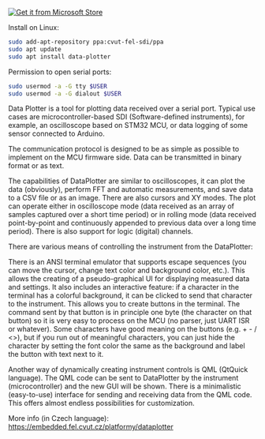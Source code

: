 [![Get it from Microsoft Store](https://img.shields.io/badge/Get%20it%20from-Microsoft%20Store-blue?style=for-the-badge&logo=microsoft)](https://apps.microsoft.com/detail/9NVBN2G853FP?hl=en-us&gl=CZ&ocid=pdpshare)

Install on Linux:
```bash
sudo add-apt-repository ppa:cvut-fel-sdi/ppa
sudo apt update
sudo apt install data-plotter
```
Permission to open serial ports:
```bash
sudo usermod -a -G tty $USER
sudo usermod -a -G dialout $USER
```

Data Plotter is a tool for plotting data received over a serial port. Typical use cases are microcontroller-based SDI (Software-defined instruments), for example, an oscilloscope based on STM32 MCU, or data logging of some sensor connected to Arduino.

The communication protocol is designed to be as simple as possible to implement on the MCU firmware side.
Data can be transmitted in binary format or as text.

The capabilities of DataPlotter are similar to oscilloscopes, it can plot the data (obviously), perform FFT and automatic measurements, and save data to a CSV file or as an image.
There are also cursors and XY modes. The plot can operate either in oscilloscope mode (data received as an array of samples captured over a short time period) or in rolling mode (data received point-by-point and continuously appended to previous data over a long time period).
There is also support for logic (digital) channels.

There are various means of controlling the instrument from the DataPlotter:

There is an ANSI terminal emulator that supports escape sequences (you can move the cursor, change text color and background color, etc.).
This allows the creating of a pseudo-graphical UI for displaying measured data and settings.
It also includes an interactive feature: if a character in the terminal has a colorful background, it can be clicked to send that character to the instrument. 
This allows you to create buttons in the terminal.
The command sent by that button is in principle one byte (the character on that button) so it is very easy to process on the MCU (no parser, just UART ISR or whatever).
Some characters have good meaning on the buttons (e.g. + - / <>), but if you run out of meaningful characters, you can just hide the character by setting the font color the same as the background and label the button with text next to it.

Another way of dynamically creating instrument controls is QML (QtQuick language). The QML code can be sent to DataPlotter by the instrument (microcontroller) and the new GUI will be shown.
There is a minimalistic (easy-to-use) interface for sending and receiving data from the QML code. This offers almost endless possibilities for customization.

More info (in Czech language): https://embedded.fel.cvut.cz/platformy/dataplotter
